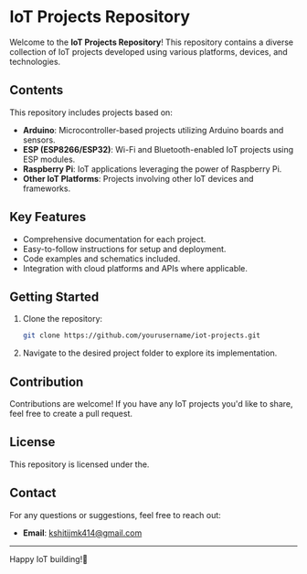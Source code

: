 # IoT Projects Repository

Welcome to the **IoT Projects Repository**! This repository contains a diverse collection of IoT projects developed using various platforms, devices, and technologies.

## Contents

This repository includes projects based on:

- **Arduino**: Microcontroller-based projects utilizing Arduino boards and sensors.
- **ESP (ESP8266/ESP32)**: Wi-Fi and Bluetooth-enabled IoT projects using ESP modules.
- **Raspberry Pi**: IoT applications leveraging the power of Raspberry Pi.
- **Other IoT Platforms**: Projects involving other IoT devices and frameworks.

## Key Features

- Comprehensive documentation for each project.
- Easy-to-follow instructions for setup and deployment.
- Code examples and schematics included.
- Integration with cloud platforms and APIs where applicable.

## Getting Started

1. Clone the repository:
   ```bash
   git clone https://github.com/yourusername/iot-projects.git
   ```
2. Navigate to the desired project folder to explore its implementation.

## Contribution

Contributions are welcome! If you have any IoT projects you'd like to share, feel free to create a pull request.

## License

This repository is licensed under the.

## Contact

For any questions or suggestions, feel free to reach out:
- **Email**: kshitijmk414@gmail.com

---

Happy IoT building!🚀 
